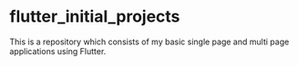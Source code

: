 # flutter_initial_projects

This is a repository which consists of my basic single page and multi page applications using Flutter.
